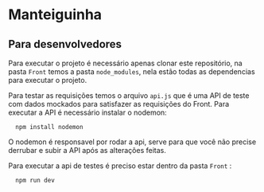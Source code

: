 # Manteiguinha

## Para desenvolvedores

Para executar o projeto é necessário apenas clonar este repositório, na pasta `Front` temos a pasta `node_modules`, nela estão todas as dependencias para executar o projeto.

Para testar as requisições temos o arquivo `api.js` que é uma API de teste com dados mockados para satisfazer as requisições do Front.
Para executar a API é necessário instalar o nodemon:
```
  npm install nodemon
```

O nodemon é responsavel por rodar a api, serve para que você não precise derrubar e subir a API após as alterações feitas.

Para executar a api de testes é preciso estar dentro da pasta `Front` :
```
  npm run dev
```
